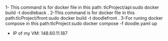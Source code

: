 1- This command is for docker file in this path: tlcProject/api:sudo docker build -t doodleback .
2-This command is for docker file in this path:tlcProject/front:sudo docker build -t doodlefront .
3-For runing docker compose in this path:tlcProject:sudo docker compose -f doodle.yaml up

- IP of my VM: 148.60.11.187
